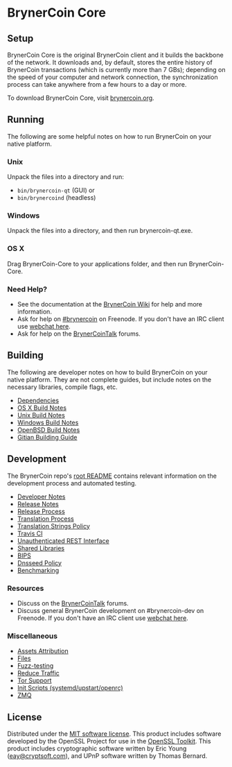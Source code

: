 BrynerCoin Core
=============

Setup
---------------------
BrynerCoin Core is the original BrynerCoin client and it builds the backbone of the network. It downloads and, by default, stores the entire history of BrynerCoin transactions (which is currently more than 7 GBs); depending on the speed of your computer and network connection, the synchronization process can take anywhere from a few hours to a day or more.

To download BrynerCoin Core, visit [brynercoin.org](https://brynercoin.org).

Running
---------------------
The following are some helpful notes on how to run BrynerCoin on your native platform.

### Unix

Unpack the files into a directory and run:

- `bin/brynercoin-qt` (GUI) or
- `bin/brynercoind` (headless)

### Windows

Unpack the files into a directory, and then run brynercoin-qt.exe.

### OS X

Drag BrynerCoin-Core to your applications folder, and then run BrynerCoin-Core.

### Need Help?

* See the documentation at the [BrynerCoin Wiki](https://brynercoin.info/)
for help and more information.
* Ask for help on [#brynercoin](http://webchat.freenode.net?channels=brynercoin) on Freenode. If you don't have an IRC client use [webchat here](http://webchat.freenode.net?channels=brynercoin).
* Ask for help on the [BrynerCoinTalk](https://brynercointalk.io/) forums.

Building
---------------------
The following are developer notes on how to build BrynerCoin on your native platform. They are not complete guides, but include notes on the necessary libraries, compile flags, etc.

- [Dependencies](dependencies.md)
- [OS X Build Notes](build-osx.md)
- [Unix Build Notes](build-unix.md)
- [Windows Build Notes](build-windows.md)
- [OpenBSD Build Notes](build-openbsd.md)
- [Gitian Building Guide](gitian-building.md)

Development
---------------------
The BrynerCoin repo's [root README](/README.md) contains relevant information on the development process and automated testing.

- [Developer Notes](developer-notes.md)
- [Release Notes](release-notes.md)
- [Release Process](release-process.md)
- [Translation Process](translation_process.md)
- [Translation Strings Policy](translation_strings_policy.md)
- [Travis CI](travis-ci.md)
- [Unauthenticated REST Interface](REST-interface.md)
- [Shared Libraries](shared-libraries.md)
- [BIPS](bips.md)
- [Dnsseed Policy](dnsseed-policy.md)
- [Benchmarking](benchmarking.md)

### Resources
* Discuss on the [BrynerCoinTalk](https://brynercointalk.io/) forums.
* Discuss general BrynerCoin development on #brynercoin-dev on Freenode. If you don't have an IRC client use [webchat here](http://webchat.freenode.net/?channels=brynercoin-dev).

### Miscellaneous
- [Assets Attribution](assets-attribution.md)
- [Files](files.md)
- [Fuzz-testing](fuzzing.md)
- [Reduce Traffic](reduce-traffic.md)
- [Tor Support](tor.md)
- [Init Scripts (systemd/upstart/openrc)](init.md)
- [ZMQ](zmq.md)

License
---------------------
Distributed under the [MIT software license](/COPYING).
This product includes software developed by the OpenSSL Project for use in the [OpenSSL Toolkit](https://www.openssl.org/). This product includes
cryptographic software written by Eric Young ([eay@cryptsoft.com](mailto:eay@cryptsoft.com)), and UPnP software written by Thomas Bernard.
